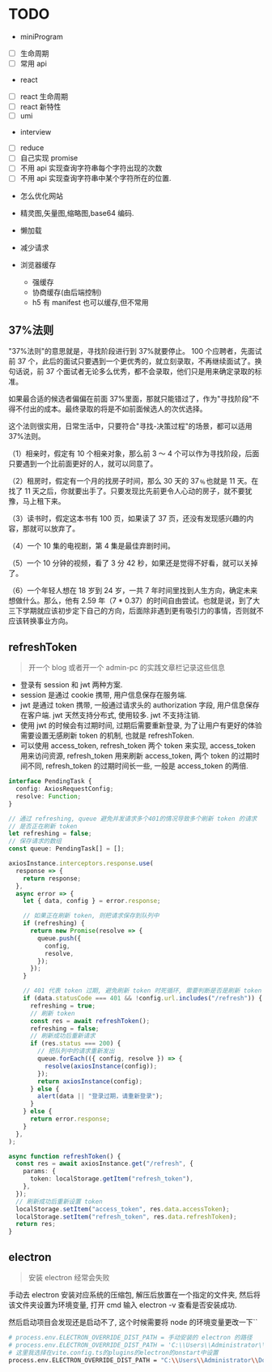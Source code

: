 # TODO

- miniProgram
- [ ] 生命周期
- [ ] 常用 api

- react
- [ ] react 生命周期
- [ ] react 新特性
- [ ] umi

- interview
- [ ] reduce
- [ ] 自己实现 promise
- [ ] 不用 api 实现查询字符串每个字符出现的次数
- [ ] 不用 api 实现查询字符串中某个字符所在的位置.

- 怎么优化网站

- 精灵图,矢量图,缩略图,base64 编码.
- 懒加载
- 减少请求
- 浏览器缓存
  - 强缓存
  - 协商缓存(由后端控制)
  - h5 有 manifest 也可以缓存,但不常用

## 37%法则

"37%法则"的意思就是，寻找阶段进行到 37%就要停止。 100 个应聘者，先面试前 37 个，此后的面试只要遇到一个更优秀的，就立刻录取，不再继续面试了。换句话说，前 37 个面试者无论多么优秀，都不会录取，他们只是用来确定录取的标准。

如果最合适的候选者偏偏在前面 37%里面，那就只能错过了，作为"寻找阶段"不得不付出的成本。最终录取的将是不如前面候选人的次优选择。

这个法则很实用，日常生活中，只要符合"寻找-决策过程"的场景，都可以适用 37%法则。

（1）相亲时，假定有 10 个相亲对象，那么前 3 ～ 4 个可以作为寻找阶段，后面只要遇到一个比前面更好的人，就可以同意了。

（2）租房时，假定有一个月的找房子时间，那么 30 天的 37﹪也就是 11 天。在找了 11 天之后，你就要出手了。只要发现比先前更令人心动的房子，就不要犹豫，马上租下来。

（3）读书时，假定这本书有 100 页，如果读了 37 页，还没有发现感兴趣的内容，那就可以放弃了。

（4）一个 10 集的电视剧，第 4 集是最佳弃剧时间。

（5）一个 10 分钟的视频，看了 3 分 42 秒，如果还是觉得不好看，就可以关掉了。

（6）一个年轻人想在 18 岁到 24 岁，一共 7 年时间里找到人生方向，确定未来想做什么。那么，他有 2.59 年（7 \* 0.37）的时间自由尝试。也就是说，到了大三下学期就应该初步定下自己的方向，后面除非遇到更有吸引力的事情，否则就不应该转换事业方向。

## refreshToken

> 开一个 blog 或者开一个 admin-pc 的实践文章栏记录这些信息

- 登录有 session 和 jwt 两种方案.
- session 是通过 cookie 携带, 用户信息保存在服务端.
- jwt 是通过 token 携带, 一般通过请求头的 authorization 字段, 用户信息保存在客户端. jwt 天然支持分布式, 使用较多. jwt 不支持注销.
- 使用 jwt 的时候会有过期时间, 过期后需要重新登录, 为了让用户有更好的体验需要设置无感刷新 token 的机制, 也就是 refreshToken.
- 可以使用 access_token, refresh_token 两个 token 来实现, access_token 用来访问资源, refresh_token 用来刷新 access_token, 两个 token 的过期时间不同, refresh_token 的过期时间长一些, 一般是 access_token 的两倍.

```typescript
interface PendingTask {
  config: AxiosRequestConfig;
  resolve: Function;
}

// 通过 refreshing, queue 避免并发请求多个401的情况导致多个刷新 token 的请求
// 是否正在刷新 token
let refreshing = false;
// 保存请求的数组
const queue: PendingTask[] = [];

axiosInstance.interceptors.response.use(
  response => {
    return response;
  },
  async error => {
    let { data, config } = error.response;

    // 如果正在刷新 token, 则把请求保存到队列中
    if (refreshing) {
      return new Promise(resolve => {
        queue.push({
          config,
          resolve,
        });
      });
    }

    // 401 代表 token 过期, 避免刷新 token 时死循环, 需要判断是否是刷新 token 的请求
    if (data.statusCode === 401 && !config.url.includes("/refresh")) {
      refreshing = true;
      // 刷新 token
      const res = await refreshToken();
      refreshing = false;
      // 刷新成功后重新请求
      if (res.status === 200) {
        // 把队列中的请求重新发出
        queue.forEach(({ config, resolve }) => {
          resolve(axiosInstance(config));
        });
        return axiosInstance(config);
      } else {
        alert(data || "登录过期，请重新登录");
      }
    } else {
      return error.response;
    }
  },
);

async function refreshToken() {
  const res = await axiosInstance.get("/refresh", {
    params: {
      token: localStorage.getItem("refresh_token"),
    },
  });
  // 刷新成功后重新设置 token
  localStorage.setItem("access_token", res.data.accessToken);
  localStorage.setItem("refresh_token", res.data.refreshToken);
  return res;
}
```

## electron

> 安装 electron 经常会失败

手动去 electron 安装对应系统的压缩包, 解压后放置在一个指定的文件夹, 然后将该文件夹设置为环境变量, 打开 cmd 输入 electron -v 查看是否安装成功.

然后启动项目会发现还是启动不了, 这个时候需要将 node 的环境变量更改一下``

```bash
# process.env.ELECTRON_OVERRIDE_DIST_PATH = 手动安装的 electron 的路径
# process.env.ELECTRON_OVERRIDE_DIST_PATH = 'C:\\Users\\Administrator\\Downloads\\electron-v26.1.0-win32-x64'
# 这里我选择在vite.config.ts的plugins的electron的onstart中设置
process.env.ELECTRON_OVERRIDE_DIST_PATH = "C:\\Users\\Administrator\\Downloads\\electron-v26.1.0-win32-x64";
```

